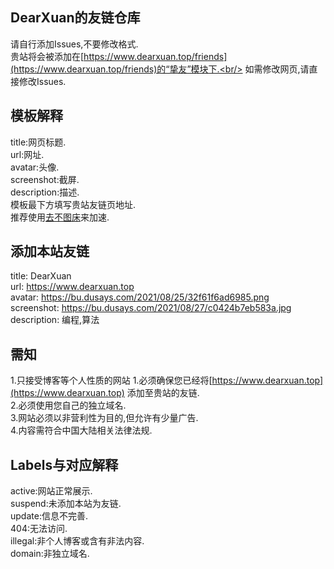 ## DearXuan的友链仓库
请自行添加Issues,不要修改格式.<br/>
贵站将会被添加在[https://www.dearxuan.top/friends](https://www.dearxuan.top/friends)的“挚友”模块下.<br/>
如需修改网页,请直接修改Issues.<br/>

## 模板解释
title:网页标题.<br/>
url:网址.<br/>
avatar:头像.<br/>
screenshot:截屏.<br/>
description:描述.<br/>
模板最下方填写贵站友链页地址.<br/>
推荐使用[去不图床](https://7bu.top/)来加速.<br/>

## 添加本站友链
title: DearXuan<br/>
url: https://www.dearxuan.top<br/>
avatar: https://bu.dusays.com/2021/08/25/32f61f6ad6985.png<br/>
screenshot: https://bu.dusays.com/2021/08/27/c0424b7eb583a.jpg<br/>
description: 编程,算法

## 需知
1.只接受博客等个人性质的网站
1.必须确保您已经将[https://www.dearxuan.top](https://www.dearxuan.top) 添加至贵站的友链.<br/>
2.必须使用您自己的独立域名.<br/>
3.网站必须以非营利性为目的,但允许有少量广告.<br/>
4.内容需符合中国大陆相关法律法规.<br/>

## Labels与对应解释
active:网站正常展示.<br/>
suspend:未添加本站为友链.<br/>
update:信息不完善.<br/>
404:无法访问.<br/>
illegal:非个人博客或含有非法内容.<br/>
domain:非独立域名.<br/>
